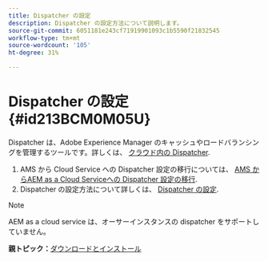 ```yaml
---
title: Dispatcher の設定
description: Dispatcher の設定方法について説明します。
source-git-commit: 6051181e243cf71919901093c1b5590f21832545
workflow-type: tm+mt
source-wordcount: '105'
ht-degree: 31%

---
```



# Dispatcher の設定 {#id213BCM0M05U}

Dispatcher は、Adobe Experience Manager のキャッシュやロードバランシングを管理するツールです。詳しくは、 [クラウド内の Dispatcher](https://experienceleague.adobe.com/docs/experience-manager-cloud-service/implementing/content-delivery/disp-overview.html?lang=ja).

1. AMS から Cloud Service への Dispatcher 設定の移行については、 [AMS からAEM as a Cloud Serviceへの Dispatcher 設定の移行](https://experienceleague.adobe.com/docs/experience-manager-cloud-service/implementing/content-delivery/ams-aem.html?lang=en).
1. Dispatcher の設定方法について詳しくは、 [Dispatcher の設定](https://experienceleague.adobe.com/docs/experience-manager-dispatcher/using/configuring/dispatcher-configuration.html?lang=ja).

>[!NOTE]
>
> AEM as a cloud service は、オーサーインスタンスの dispatcher をサポートしていません。

**親トピック：**[&#x200B;ダウンロードとインストール](download-install.md)

